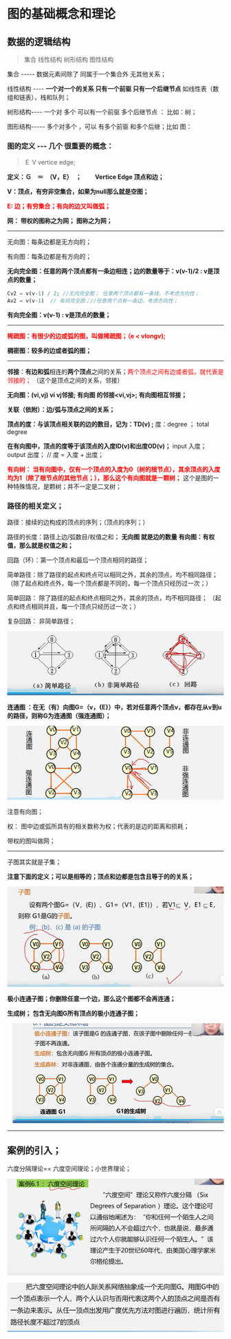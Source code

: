 # 图的基础概念和理论





## 数据的逻辑结构

>集合  线性结构  树形结构  图性结构

集合 -----   数据元素间除了        同属于一个集合外    无其他关系；

 

线性结构 ----  **一个对一个的关系  只有一个前驱  只有一个后继节点**     如线性表（数组和链表），栈和队列；



树形结构---- 一个对 多个  可以有一个前驱  多个后继节点  ： 比如：树；

图形结构-----   多个对多个 ，可以 有多个前驱 和多个后继；比如 图：







###  图的定义  ---  几个 很重要的概念：

>Ｅ  V vertice edge;
>
>

**定义：Ｇ　＝　（V，E）　；　　  Vertice  Edge   顶点和边；**

**V：顶点，有穷非空集合，如果为null那么就是空图；**

<font color=red>**E: 边；有穷集合；有向的边又叫做弧；**</font>

**网： 带权的图称之为网；  图称之为网；**

---



无向图：每条边都是无方向的；

有向图：每条边都是有方向的；



**无向完全图：任意的两个顶点都有一条边相连；边的数量等于：v(v-1)/2  : v是顶点的数量；**   

`````php
Cv2 = v(v-1) / 2; //无向完全图； 任意两个顶点都有一条线，不考虑方向性；
Av2 = v(v-1)  // 有向完全图；//任意两个点有一条边，考虑方向性；
`````

**有向完全图：v(v-1) : v是顶点的数量；**

----



<font color=red>**稀疏图：有很少的边或弧的图，叫做稀疏图；（e < vlongv);**  </font>

**稠密图：较多的边或者弧的图；**



----



**邻接**：**有边和弧**相连的**两个顶点**之间的关系；<font color=red>两个顶点之间有边或者弧，就代表是邻接的；</font>   （这个是顶点之间的关系，邻接） 

**无向图：(vi,vj) vi vj邻接;    有向图 的邻接<vi,vj>; 有向图相互邻接；**	 

**关联（依附）：边/弧与顶点之间的关系；**



**顶点的度：与该顶点相关联的边的数目，记为：TD(v) ;** 度：degree ； total degree 

**在有向图中，顶点的度等于该顶点的入度ID(v)和出度OD(v)；**  input 入度；output 出度；  // 度  = 入度 + 出度；



<font color=red>**有向树： 当有向图中，仅有一个顶点的入度为0（树的根节点），其余顶点的入度均为1（除了根节点的其他节点；），那么这个有向图就是一颗树；**</font>  这个是图的一种特殊情况，是颗树；并不一定是二叉树；





### 路径的相关定义；

路径：接续的边构成的顶点的序列；（顶点的序列；）

路径的长度：路径上边/弧数目/权值之和； **无向图 就是边的数量  有向图：有权值，那么就是权值之和；**



回路（环）：第一个顶点和最后一个顶点相同的路径；

简单路径：除了路径的起点和终点可以相同之外，其余的顶点，均不相同路径；  （除了起点和终点外，每一个顶点都是不同的，每一个顶点只经历过一次；）

简单回路： 除了路径的起点和终点相同之外，其余的顶点，均不相同路径；  （起点和终点相同并且，每一个顶点只经历过一次；）

复杂回路：  非简单路径；





![image-20221204091855745](图的基础概念.assets/image-20221204091855745.png)





**连通图 ：在无（有）向图G=（v，{E}）中，若对任意两个顶点v，都存在从v到u的路径，则称G为连通图（强连通图）；**

![image-20221204092553073](图的基础概念.assets/image-20221204092553073.png)

注意有向图；





权： 图中边或弧所具有的相关数称为权；代表的是边的距离和损耗；

带权的图叫做网；

---

子图其实就是子集；

**注意下面的定义；可以是相等的；顶点和边都是包含且等于的的关系；**

![image-20221204093440149](图的基础概念.assets/image-20221204093440149.png)





**极小连通子图；你删除任意一个边，那么这个图都不会再连通；**



**生成树；  包含无向图G所有顶点的极小连通子图；**



![image-20221204093902320](图的基础概念.assets/image-20221204093902320.png)









-----

## 案例的引入；

六度分隔理论==  六度空间理论；小世界理论；



![image-20221204094526328](图的基础概念.assets/image-20221204094526328.png)

![image-20221204094324687](图的基础概念.assets/image-20221204094324687.png)





